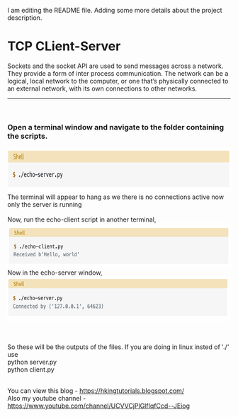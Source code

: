 I am editing the README file. Adding some more details about the project description.
# TCP CLient-Server
Sockets and the socket API are used to send messages across a network. They provide a form of inter process communication. The network can be a logical, local network to the computer, or one that’s physically connected to an external network, with its own connections to other networks.
<hr><br>
<h3> Open a terminal window and navigate to the folder containing the scripts.</h3>
<img height = 100 width=900 src = "https://github.com/PRITAM9679/Python-programming/blob/main/index1.png">
<br>
The terminal will appear to hang as we there is no connections active now only the server is running<br><br>
 Now, run the echo-client script in another terminal,
 <img height=100 width = 900 src="https://github.com/PRITAM9679/Python-programming/blob/main/index.png">
 Now in the echo-server window, 
 <img height=100 width = 900 src="https://github.com/PRITAM9679/Python-programming/blob/main/index2.png">
 
<br><br>
So these will be the outputs of the files.
If you are doing in linux insted of './' use <br>
  python server.py<br>
  python client.py
 <br><br>

 You can view this blog  - https://hkingtutorials.blogspot.com/ <br>
 Also my youtube channel - https://www.youtube.com/channel/UCVVCjPlGlfIqfCcd--JEiog


